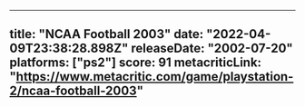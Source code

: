 
---
title: "NCAA Football 2003"
date: "2022-04-09T23:38:28.898Z"
releaseDate: "2002-07-20"
platforms: ["ps2"]
score: 91
metacriticLink: "https://www.metacritic.com/game/playstation-2/ncaa-football-2003"
---
